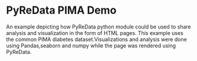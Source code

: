 # PyReData PIMA Demo

An example depicting how PyReData python module could be used to share analysis and visualization in the form of HTML pages. This example uses the common PIMA diabetes dataset.Visualizations and analysis were done using Pandas,seaborn and numpy while the page was rendered using PyReData.

